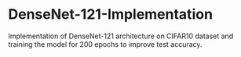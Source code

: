 # DenseNet-121-Implementation
Implementation of DenseNet-121 architecture on CIFAR10 dataset and training the model for 200 epochs to improve test accuracy.
